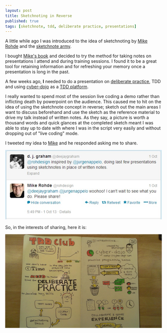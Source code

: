 ```yaml
---
layout: post
title: Sketchnoting in Reverse
published: true
tags: [sketchnote, tdd, deliberate practice, presentations]
---
```


A little while ago I was introduced to the idea of sketchnoting by [Mike Rohde](http://rohdesign.com/) and the [sketchnote army](http://www.sketchnotearmy.com/). 

I bought [Mike's book](http://rohdesign.com/book) and decided to try the method for taking notes on presentations I attend and during training sessions. I found it to be a great tool for retaining information and 
for refreshing your memory once a presentation is long in the past.

A few weeks ago, **I** needed to do a presentation on [deliberate practice](http://jonjagger.blogspot.com/2011/02/deliberate-practice.html), TDD and using [cyber-dojo](http://www.cyber-dojo.com/) 
as a [TDD platform](http://jonjagger.blogspot.com/p/cyber-dojo_2380.html).

I really wanted to spend most of the session live coding a demo rather than inflicting death by powerpoint on the audience. This caused me to hit 
on the idea of using the sketchnote concept in reverse; sketch out the main areas I want to discuss beforehand and use the sketch as the reference material 
to drive my talk instead of written notes. As they say, a picture is worth a thousand words and quick glances at the completed sketch meant I was 
able to stay up to date with where I was in the script very easily and without dropping out of "live coding" mode.

I tweeted my idea to [Mike](http://twitter.com/rohdesign) and he responded asking me to share. 

![tweet](/img/tweet-2013-10-01.jpg)

So, in the interests of sharing, here it is:

![sketchnote](/img/deliberate-practice-presentation-notes.jpg "Sketchnote")
